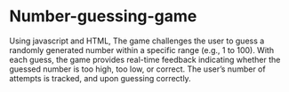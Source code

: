 # Number-guessing-game
Using javascript and HTML,
The game challenges the user to guess a randomly generated number within a specific range (e.g., 1 to 100). With each guess, the game provides real-time feedback indicating whether the guessed number is too high, too low, or correct. The user’s number of attempts is tracked, and upon guessing correctly.

